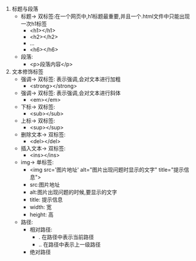 1. 标题与段落
    - 标题-> 双标签:在一个网页中,h1标题最重要,并且一个.html文件中只能出现一次h1标签
        - \<h1>\</h1>
        - \<h2>\</h2>
        - ...
        - \<h6>\</h6>
    - 段落: 
        - \<p>段落内容\</p>
2. 文本修饰标签
    - 强调-> 双标签: 表示强调,会对文本进行加粗
        - \<strong>\</strong>
    - 强调-> 双标签: 表示强调,会对文本进行斜体
        - \<em>\</em>
    - 下标-> 双标签: 
        - \<sub>\</sub>
    - 上标-> 双标签: 
        - \<sup>\</sup>
    - 删除文本-> 双标签: 
        - \<del>\</del>
    - 插入文本-> 双标签: 
        - \<ins>\</ins>
    - img-> 单标签:
        - \<img src='图片地址' alt="图片出现问题时显示的文字" title="提示信息">
        - src:图片地址
        - alt:图片出现问题的时候,要显示的文字
        - title: 提示信息
        - width: 宽
        - height: 高
    - 路径:
        - 相对路径:
            - . 在路径中表示当前路径
            - .. 在路径中表示上一级路径
        - 绝对路径